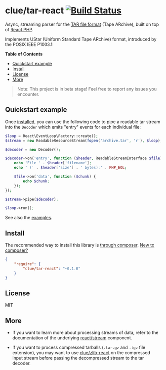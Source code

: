 # clue/tar-react [![Build Status](https://travis-ci.org/clue/php-tar-react.svg?branch=master)](https://travis-ci.org/clue/php-tar-react)

Async, streaming parser for the [TAR file format](https://en.wikipedia.org/wiki/Tar_%28computing%29) (Tape ARchive),
built on top of [React PHP](http://reactphp.org/).

Implements UStar (Uniform Standard Tape ARchive) format, introduced by the POSIX IEEE P1003.1

**Table of Contents**

* [Quickstart example](#quickstart-example)
* [Install](#install)
* [License](#license)
* [More](#more)

> Note: This project is in beta stage! Feel free to report any issues you encounter.

## Quickstart example

Once [installed](#install), you can use the following code to pipe a readable
tar stream into the `Decoder` which emits "entry" events for each individual file:

```php
$loop = React\EventLoop\Factory::create();
$stream = new ReadableResourceStream(fopen('archive.tar', 'r'), $loop);

$decoder = new Decoder();

$decoder->on('entry', function ($header, ReadableStreamInterface $file) {
    echo 'File ' . $header['filename'];
    echo ' (' . $header['size'] . ' bytes):' . PHP_EOL;

    $file->on('data', function ($chunk) {
        echo $chunk;
    });
});

$stream->pipe($decoder);

$loop->run();
```

See also the [examples](examples).

## Install

The recommended way to install this library is [through composer](https://getcomposer.org).
[New to composer?](https://getcomposer.org/doc/00-intro.md)

```JSON
{
    "require": {
        "clue/tar-react": "~0.1.0"
    }
}
```

## License

MIT

## More

* If you want to learn more about processing streams of data, refer to the documentation of
  the underlying [react/stream](https://github.com/reactphp/stream) component.

* If you want to process compressed tarballs (`.tar.gz` and `.tgz` file extension), you may
  want to use [clue/zlib-react](https://github.com/clue/php-zlib-react) on the compressed
  input stream before passing the decompressed stream to the tar decoder.
